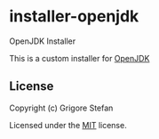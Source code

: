 # installer-openjdk
OpenJDK Installer

This is a custom installer for [OpenJDK](https://openjdk.java.net/)

## License

Copyright (c) Grigore Stefan

Licensed under the [MIT](LICENSE) license.

